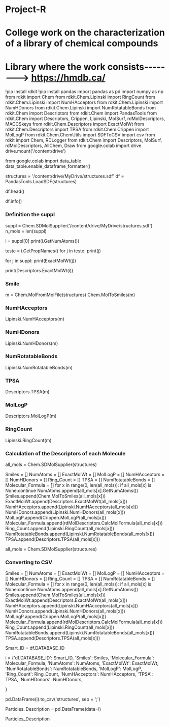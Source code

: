 # Project-R
# College work on the characterization of a library of chemical compounds
# Library where the work consists--------> https://hmdb.ca/

!pip install rdkit
!pip install pandas 
import pandas as pd
import numpy as np
from rdkit import Chem
from rdkit.Chem.Lipinski import RingCount
from rdkit.Chem.Lipinski import NumHAcceptors
from rdkit.Chem.Lipinski import NumHDonors
from rdkit.Chem.Lipinski import NumRotatableBonds
from rdkit.Chem import Descriptors
from rdkit.Chem import PandasTools
from rdkit.Chem import Descriptors, Crippen, Lipinski, MolSurf, rdMolDescriptors, MACCSkeys
from rdkit.Chem.Descriptors import ExactMolWt
from rdkit.Chem.Descriptors import TPSA
from rdkit.Chem.Crippen import MolLogP
from rdkit.Chem.ChemUtils import SDFToCSV
import csv
from rdkit import Chem, RDLogger
from rdkit.Chem import Descriptors, MolSurf, rdMolDescriptors, AllChem, Draw
from google.colab import drive
drive.mount('/content/drive')

from google.colab import data_table
data_table.enable_dataframe_formatter()

structures = '/content/drive/MyDrive/structures.sdf'
df = PandasTools.LoadSDF(structures)

df.head()

df.info()

### Definition the suppl
suppl = Chem.SDMolSupplier('/content/drive/MyDrive/structures.sdf')
n_mols = len(suppl)

i = suppl[0]
print(i.GetNumAtoms())

teste = i.GetPropNames()
for j in teste:
    print(j)

for j in suppl:
  print(ExactMolWt(j))

print(Descriptors.ExactMolWt(i))
### Smile
m = Chem.MolFromMolFile(structures)
Chem.MolToSmiles(m)

### NumHAcceptors
Lipinski.NumHAcceptors(m)

### NumHDonors
Lipinski.NumHDonors(m)

### NumRotatableBonds
Lipinski.NumRotatableBonds(m)

### TPSA
Descriptors.TPSA(m)

### MolLogP
Descriptors.MolLogP(m)

### RingCount
Lipinski.RingCount(m)

### Calculation of the Descriptors of each Molecule
all_mols = Chem.SDMolSupplier(structures)

Smiles = []
NumAtoms = []
ExactMolWt = []
MolLogP = []
NumHAcceptors = []
NumHDonors = []
Ring_Count = []
TPSA = []
NumRotatableBonds = []
Molecular_Formula = []
for x in range(0, len(all_mols)):
  if all_mols[x] is None:continue
  NumAtoms.append(all_mols[x].GetNumAtoms())
  Smiles.append(Chem.MolToSmiles(all_mols[x]))
  ExactMolWt.append(Descriptors.ExactMolWt(all_mols[x]))
  NumHAcceptors.append(Lipinski.NumHAcceptors(all_mols[x]))
  NumHDonors.append(Lipinski.NumHDonors(all_mols[x]))
  MolLogP.append(Crippen.MolLogP(all_mols[x]))
  Molecular_Formula.append(rdMolDescriptors.CalcMolFormula(all_mols[x]))
  Ring_Count.append(Lipinski.RingCount(all_mols[x]))
  NumRotatableBonds.append(Lipinski.NumRotatableBonds(all_mols[x]))
  TPSA.append(Descriptors.TPSA(all_mols[x]))
  
  all_mols = Chem.SDMolSupplier(structures)

### Converting to CSV 
Smiles = []
NumAtoms = []
ExactMolWt = []
MolLogP = []
NumHAcceptors = []
NumHDonors = []
Ring_Count = []
TPSA = []
NumRotatableBonds = []
Molecular_Formula = []
for x in range(0, len(all_mols)):
  if all_mols[x] is None:continue
  NumAtoms.append(all_mols[x].GetNumAtoms())
  Smiles.append(Chem.MolToSmiles(all_mols[x]))
  ExactMolWt.append(Descriptors.ExactMolWt(all_mols[x]))
  NumHAcceptors.append(Lipinski.NumHAcceptors(all_mols[x]))
  NumHDonors.append(Lipinski.NumHDonors(all_mols[x]))
  MolLogP.append(Crippen.MolLogP(all_mols[x]))
  Molecular_Formula.append(rdMolDescriptors.CalcMolFormula(all_mols[x]))
  Ring_Count.append(Lipinski.RingCount(all_mols[x]))
  NumRotatableBonds.append(Lipinski.NumRotatableBonds(all_mols[x]))
  TPSA.append(Descriptors.TPSA(all_mols[x]))
  
  Smart_ID = df.DATABASE_ID
  
  i = {'df.DATABASE_ID': Smart_ID,
     'Smiles': Smiles,
    'Molecular_Formula': Molecular_Formula,
    'NumAtoms': NumAtoms,
    'ExactMolWt': ExactMolWt,
    'NumRotatableBonds': NumRotatableBonds,
    'MolLogP': MolLogP,
    'Ring_Count': Ring_Count,
    'NumHAcceptors': NumHAcceptors,
    'TPSA': TPSA,
    'NumHDonors': NumHDonors,

}

pd.DataFrame(i).to_csv('structures', sep = ';')

Particles_Description = pd.DataFrame(data=i)

Particles_Description

